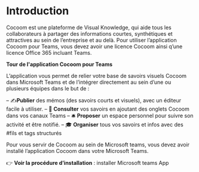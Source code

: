 # Introduction

Cocoom est une plateforme de Visual Knowledge, qui aide tous les collaborateurs à partager des informations courtes, synthétiques et attractives au sein de l’entreprise et au delà.  Pour utiliser l’application Cocoom pour Teams, vous devez avoir une licence  Cocoom ainsi q’une licence Office 365 incluant Teams.

 **Tour de l'application Cocoom pour Teams**

L’application vous permet de relier votre base de savoirs visuels Cocoom dans Microsoft Teams et de l’intégrer directement au sein d’une ou plusieurs équipes dans le but de :

– ✍️**Publier** des mémos (des savoirs courts et visuels), avec un éditeur facile à utiliser.
– 📌 **Consulter** vos savoirs en ajoutant des onglets Cocoom dans vos canaux Teams
– 🛎 **Proposer** un espace personnel pour suivre son activité et être notifié.
– 🎓 **Organiser** tous vos savoirs et infos avec des #fils et tags structurés

Pour vous servir de Cocoom au sein de Microsoft teams, vous devez avoir installé l’application Cocoom dans votre Microsoft Teams.

👉 **Voir la procédure d’installation** : installer Microsoft teams App

